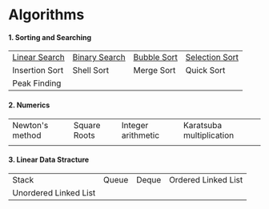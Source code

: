 # Algorithms

#### 1. Sorting and Searching
|                                                              |                                                              |                                                              |                                                              |
| :----------------------------------------------------------- | ------------------------------------------------------------ | ------------------------------------------------------------ | ------------------------------------------------------------ |
| [Linear Search](https://github.com/shazzad-hasan/Algorithms/blob/main/Sorting%20and%20Searching/Linear_Search.py) | [Binary Search](https://github.com/shazzad-hasan/Algorithms/blob/main/Sorting%20and%20Searching/Binary_Search.py) | [Bubble Sort](https://github.com/shazzad-hasan/Algorithms/blob/main/Sorting%20and%20Searching/Bubble_Sort.py) | [Selection Sort](https://github.com/shazzad-hasan/Algorithms/blob/main/Sorting%20and%20Searching/Selection_Sort.py) |
| Insertion Sort                                               | Shell Sort                                                   | Merge Sort                                                   | Quick Sort                                                   |
| Peak Finding                                                 |                                                              |                                                              |                                                              |

#### 2. Numerics

|                 |              |                    |                          |
| --------------- | ------------ | ------------------ | ------------------------ |
| Newton's method | Square Roots | Integer arithmetic | Karatsuba multiplication |
|                 |              |                    |                          |

#### 3. Linear Data Stracture

|                       |       |       |                     |
| --------------------- | ----- | ----- | ------------------- |
| Stack                 | Queue | Deque | Ordered Linked List |
| Unordered Linked List |       |       |                     |

